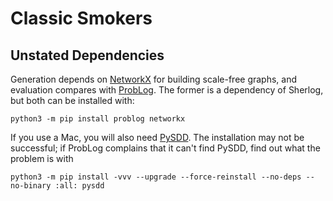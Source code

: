 # Classic Smokers

## Unstated Dependencies

Generation depends on [NetworkX](https://networkx.org) for building scale-free graphs, and evaluation compares with [ProbLog](https://dtai.cs.kuleuven.be/problog/). The former is a dependency of Sherlog, but both can be installed with:
```
python3 -m pip install problog networkx
```

If you use a Mac, you will also need [PySDD](https://github.com/wannesm/PySDD). The installation may not be successful; if ProbLog complains that it can't find PySDD, find out what the problem is with
```
python3 -m pip install -vvv --upgrade --force-reinstall --no-deps --no-binary :all: pysdd
```
